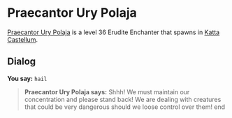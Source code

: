 # Praecantor Ury Polaja



[Praecantor Ury Polaja](/npc/160407) is a level 36 Erudite Enchanter that spawns in [Katta Castellum](/zone/160).



## Dialog

**You say:** `hail`



>**Praecantor Ury Polaja says:** Shhh! We must maintain our concentration and please stand back! We are dealing with creatures that could be very dangerous should we loose control over them!
end
